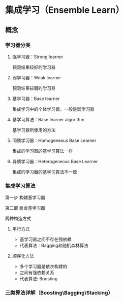 # 集成学习（Ensemble Learn）

## 概念

### 学习器分类

1. 强学习器：Strong learner

    预测结果较好的学习器

2. 弱学习器：Weak learner

    预测结果较弱的学习器

3. 基学习器：Base learner

    集成学习中的个体学习器，一般是弱学习器

4. 基学习算法：Base learner algorithm

    基学习器所使用的方法

5. 同质学习器：Homogeneous Base Learner

    集成的学习器的基学习算法一样

6. 异质学习器：Heterogeneous Base Learner

    集成的学习器的基学习算法不一致

### 集成学习算法

第一步 构建基学习器

第二部 组合基学习器

两种构造方式

1. 平行方式

    - 基学习器之间不存在强依赖
    - 代表算法：Bagging和随机森林算法

2. 顺序化方法

    - 多个学习器是依次构建的
    - 之间有强依赖关系
    - 代表算法: Boosting


### 三类算法详解（Boosting\Bagging\Stacking）